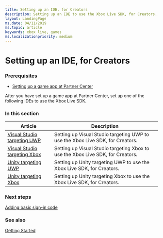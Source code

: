 ```yaml
---
title: Setting up an IDE, for Creators
description: Setting up an IDE to use the Xbox Live SDK, for Creators.
layout: LandingPage
ms.date: 04/11/2019
ms.topic: article
keywords: xbox live, games
ms.localizationpriority: medium
---
```


# Setting up an IDE, for Creators


### Prerequisites

* [Setting up a game app at Partner Center](../../setup-partner-center/index.md)

After you have set up a game app at Partner Center, set up one of the following IDEs to use the Xbox Live SDK.


### In this section

| Article | Description |
|---------|-------------|
| [Visual Studio targeting UWP](vs-uwp/index.md) | Setting up Visual Studio targeting UWP to use the Xbox Live SDK, for Creators. |
| [Visual Studio targeting Xbox](vs-xbox/index.md) | Setting up Visual Studio targeting Xbox to use the Xbox Live SDK, for Creators. |
| [Unity targeting UWP](unity-uwp/index.md) | Setting up Unity targeting UWP to use the Xbox Live SDK, for Creators. |
| [Unity targeting Xbox](unity-xbox/index.md) | Setting up Unity targeting Xbox to use the Xbox Live SDK, for Creators. |


### Next steps

[Adding basic sign-in code](../../add-signin-code/index.md)


### See also

[Getting Started](../../index.md)
